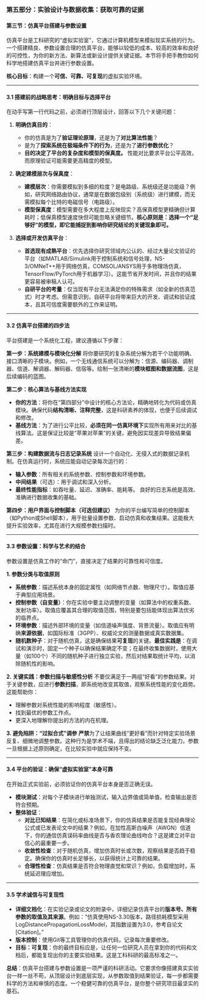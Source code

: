 ### **第五部分：实验设计与数据收集：获取可靠的证据**

#### **第三节：仿真平台搭建与参数设置**

仿真平台是工科研究的“虚拟实验室”，它通过计算机模型来模拟现实系统的行为。一个搭建精良、参数设置合理的仿真平台，能够以较低的成本、较高的效率和良好的可控性，为你的新方法、新算法或新设计提供关键证据。本节将手把手教你如何科学地搭建仿真平台并进行参数设置。

**核心目标**：构建一个**可信、可靠、可复现**的虚拟实验环境。

---

#### **3.1 搭建前的战略思考：明确目标与选择平台**

在动手写第一行代码之前，必须进行顶层设计，回答以下几个关键问题：

1. **明确仿真目的**：
    * 你的仿真是为了**验证理论原理**，还是为了**对比算法性能**？
    * 是为了**探索系统在极端条件下的行为**，还是为了**进行参数优化**？
    * **目的决定了平台的复杂度和模型的保真度。** 性能对比要求平台公平高效，而原理验证可能需要更高精度的模型。

2. **确定建模层次与保真度**：
    * **建模层次**：你需要模拟到多细的粒度？是电路级、系统级还是功能级？例如，研究网络路由协议，通常是在数据包级别（系统级）进行建模，而无需模拟每个比特的电磁信号（电路级）。
    * **模型保真度**：模型需要在多大程度上反映现实？高保真模型更精确但计算耗时；低保真模型速度快但可能忽略关键细节。**核心原则是：选择一个“足够好”的模型，即它能捕捉到影响你研究结论的关键现象即可。**

3. **选择或开发仿真平台**：
    * **首选现有成熟平台**：优先选择你研究领域内公认的、经过大量论文验证的平台（如MATLAB/Simulink用于控制系统和信号处理，NS-3/OMNeT++用于网络仿真，COMSOL/ANSYS用于多物理场仿真，TensorFlow/PyTorch用于机器学习）。这能节省开发时间，并且你的结果更容易被审稿人认可。
    * **自研平台的考量**：仅当现有平台无法满足你的特殊需求（如全新的仿真范式）时才考虑。但需意识到，自研平台将带来巨大的开发、调试和验证成本，且其可信度需要额外的工作来证明。

---

#### **3.2 仿真平台搭建的四步法**

平台搭建是一个系统化工程，建议遵循以下步骤：

**第一步：系统建模与模块化分解**
将你要研究的复杂系统分解为若干个功能明确、接口清晰的子模块。例如，一个无线通信系统可以分解为：信源、编码器、调制器、信道、解调器、解码器、信宿等。绘制一张清晰的**模块框图和数据流图**，这是后续编码的蓝图。

**第二步：核心算法与基线方法实现**

* **你的方法**：将你在“第四部分”中设计的核心方法论，精确地转化为代码或仿真模块。确保代码**结构清晰、注释完整**，这是科研素养的体现，也便于后续调试和修改。
* **基线方法**：为了进行公平比较，**必须在同一仿真环境下**实现所有用来对比的基线算法。这是保证比较是“苹果对苹果”的关键，避免因实现差异导致结果偏差。

**第三步：构建数据流与日志记录系统**
设计一个自动化、无侵入式的数据记录机制。在仿真运行时，系统应能自动记录每次运行的：

* **输入参数**：所有相关的系统参数、控制参数和环境参数。
* **中间结果**（可选）：用于调试和深入分析。
* **最终性能指标**：如吞吐量、延迟、准确率、能耗等。
良好的日志系统是高效、准确进行数据收集的基础。

**第四步：用户界面与控制脚本（可选但建议）**
为你的平台编写简单的控制脚本（如Python或Shell脚本），用于批量设置参数、启动仿真和收集结果。这能极大提升实验效率，尤其在进行大规模参数扫描时。

---

#### **3.3 参数设置：科学与艺术的结合**

参数设置是仿真工作的“命门”，直接决定了结果的可靠性和可信度。

**1. 参数分类与取值原则**

* **系统参数**：描述系统本身的固定属性（如网络节点数、物理尺寸）。取值应基于典型应用场景。
* **控制参数（自变量）**：你在实验中要主动调整的变量（如算法中的权重系数、发射功率）。取值应覆盖其合理的取值范围，特别是要包括能体现出算法优劣的临界点。
* **环境参数**：描述外部环境的变量（如信道噪声强度、背景流量）。取值应有明确**来源依据**，如国际标准（3GPP）、权威论文的测量数据或真实数据集。
* **随机数种子**：对于随机仿真，这是确保结果**可复现**的关键。**最佳实践是**：在调试和演示时，固定一个种子以确保结果确定不变；在最终收集数据时，使用大量（如100个）不同的随机种子进行独立实验，然后对结果取统计平均，以消除随机性的影响。

**2. 关键实践：参数扫描与敏感性分析**
不要仅满足于一两组“好看”的参数结果。对于关键参数，应进行**参数扫描**，即系统地改变其取值，观察系统性能的变化趋势。这能帮助你：

* 理解参数对系统性能的影响程度（敏感性）。
* 找到最优的参数工作点。
* 更深入地理解你提出的方法的内在机理。

**3. 避免陷阱：“过拟合式”调参**
**严禁**为了让结果曲线“更好看”而针对特定实验场景反复、细微地调整参数。这种行为是学术不端，且得出的结论缺乏泛化能力。参数一旦根据上述原则确定，在比较实验中就应保持不变。

---

#### **3.4 平台的验证：确保“虚拟实验室”本身可靠**

在开始正式实验前，必须验证你的仿真平台本身是否正确无误。

* **模块测试**：对每个子模块进行单独测试，输入边界值或简单值，检查输出是否符合预期。
* **整体验证**：
  * **对比已知结果**：在简化或标准场景下，你的仿真结果是否能复现经典理论公式或已发表论文中的结果？例如，在加性高斯白噪声（AWGN）信道下，你的通信仿真误码率曲线是否与香农理论曲线吻合？这是建立对平台信心的最重要一步。
  * **收敛性检查**：对于随机仿真，增加仿真时长或次数，观察结果是否趋于稳定。确保你的仿真时长足够长，以获得统计上可靠的结果。
  * **合理性检查**：仿真结果是否符合物理直觉和常识？例如，负载增加时，系统延迟理应增加。

---

#### **3.5 学术诚信与可复现性**

* **详细文档化**：在实验记录或论文的附录中，详细记录仿真平台的**版本号、所有参数的取值及其来源**。例如：“仿真使用NS-3.30版本，路径损耗模型采用LogDistancePropagationLossModel，其指数设置为3.0，参考自论文[Citation]。”
* **版本控制**：使用Git等工具管理你的仿真代码，记录每次重要修改。
* **目标：可复现**：你的最终目标应是，让任何一位研究人员在拿到你的代码和文档后，都能复现出你的主要实验结果。这是工科科研的最高标准之一。

**总结**：仿真平台搭建与参数设置是一项严谨的科研活动。它要求你像搭建真实实验台一样一丝不苟，从顶层设计到底层实现，从参数取值到结果验证，每一步都需要科学的方法和审慎的态度。一个稳健可靠的仿真平台，是你整个研究项目最坚实的基石。
